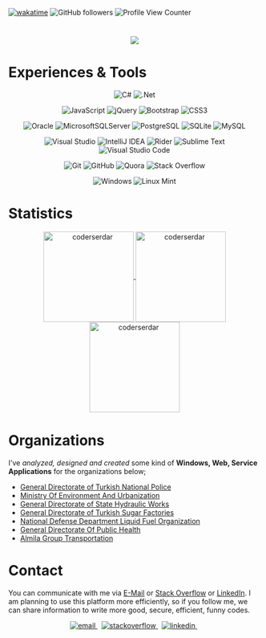 [![wakatime](https://wakatime.com/badge/user/5e5e2302-4feb-4aa0-be3d-f976ea06173d.svg)](https://wakatime.com/@5e5e2302-4feb-4aa0-be3d-f976ea06173d) ![GitHub followers](https://img.shields.io/github/followers/coderserdar?style=social) ![Profile View Counter](https://komarev.com/ghpvc/?username=coderserdar)
<!-- <a href="https://stackoverflow.com/users/17190208/serdar-gul" target="_blank">
<img alt="StackOverflow"
src="https://stackoverflow-badge.vercel.app/?userID=17190208" />
</a> -->

<h1 align="center">
  <a href="https://git.io/typing-svg">
    <img src="https://readme-typing-svg.herokuapp.com/?lines=Hi+everybody,+👋👋;I+am+Serdar&center=true&size=25">
  </a>
</h1>

# Experiences & Tools

<div align="center">

![C#](https://img.shields.io/badge/c%23-%23239120.svg?style=social&logo=c-sharp&logoColor=red&logoWidth=40) ![.Net](https://img.shields.io/badge/.NET-5C2D91?style=social&logo=.net&logoColor=red&logoWidth=40) 

![JavaScript](https://img.shields.io/badge/javascript-%23323330.svg?style=social&logo=javascript&logoColor=red&logoWidth=40) ![jQuery](https://img.shields.io/badge/jquery-%230769AD.svg?style=social&logo=jquery&logoColor=red&logoWidth=40) ![Bootstrap](https://img.shields.io/badge/bootstrap-%23563D7C.svg?style=social&logo=bootstrap&logoColor=red&logoWidth=40) ![CSS3](https://img.shields.io/badge/css3-%231572B6.svg?style=social&logo=css3&logoColor=red&logoWidth=40) 

![Oracle](https://img.shields.io/badge/Oracle-F80000?style=social&logo=oracle&logoColor=red&logoWidth=40) 
![MicrosoftSQLServer](https://img.shields.io/badge/Microsoft%20SQL%20Server-CC2927?style=social&logo=microsoft%20sql%20server&logoColor=red&logoWidth=40) ![PostgreSQL](https://img.shields.io/badge/postgresql-%23316192.svg?style=social&logo=postgresql&logoColor=red&logoWidth=40) ![SQLite](https://img.shields.io/badge/sqlite-%2307405e.svg?style=social&logo=sqlite&logoColor=red&logoWidth=40) ![MySQL](https://img.shields.io/badge/mysql-%2300f.svg?style=social&logo=mysql&logoColor=red&logoWidth=40)

![Visual Studio](https://img.shields.io/badge/Visual%20Studio-5C2D91.svg?style=social&logo=visual-studio&logoColor=red&logoWidth=40) ![IntelliJ IDEA](https://img.shields.io/badge/IntelliJIDEA-000000.svg?style=social&logo=intellij-idea&logoColor=red&logoWidth=40) ![Rider](https://img.shields.io/badge/Rider-000000.svg?style=social&logo=Rider&logoColor=red&logoWidth=40&color=black&labelColor=crimson) ![Sublime Text](https://img.shields.io/badge/sublime_text-%23575757.svg?style=social&logo=sublime-text&logoColor=red&logoWidth=40) ![Visual Studio Code](https://img.shields.io/badge/Visual%20Studio%20Code-0078d7.svg?style=social&logo=visual-studio-code&logoColor=red&logoWidth=40)

![Git](https://img.shields.io/badge/git-%23F05033.svg?style=social&logo=git&logoColor=red&logoWidth=40) ![GitHub](https://img.shields.io/badge/github-%23121011.svg?style=social&logo=github&logoColor=red&logoWidth=40) ![Quora](https://img.shields.io/badge/Quora-%23B92B27.svg?style=social&logo=Quora&logoColor=red&logoWidth=40) ![Stack Overflow](https://img.shields.io/badge/-Stackoverflow-FE7A16?style=social&logo=stack-overflow&logoColor=red&logoWidth=40)

![Windows](https://img.shields.io/badge/Windows-0078D6?style=social&logo=windows&logoColor=red&logoWidth=40) ![Linux Mint](https://img.shields.io/badge/Linux%20Mint-87CF3E?style=social&logo=Linux%20Mint&logoColor=red&logoWidth=40)

</div>

# Statistics

<p align="center">
	<a href="https://github.com/coderserdar">
		  <img height="180em" align="center" src="https://github-readme-stats.vercel.app/api?username=coderserdar&show_icons=true&locale=en&theme=dark&include_all_commits=true&count_private=true" alt="coderserdar"/>
		  <img height="180em" align="center" src="https://github-readme-stats.vercel.app/api/top-langs?username=coderserdar&show_icons=true&locale=en&layout=compact&langs_count=8&theme=dark" alt="coderserdar"/>
		  <img height="180em" align="center" src="https://github-readme-streak-stats.herokuapp.com/?user=coderserdar&theme=dark" alt="coderserdar" />
	</a>
</p>

# Organizations

I've *analyzed, designed and created* some kind of **Windows, Web, Service Applications** for the organizations below;

- [General Directorate of Turkish National Police](https://www.egm.gov.tr/)
- [Ministry Of Environment And Urbanization](https://csb.gov.tr/)
- [General Directorate of State Hydraulic Works](https://www.dsi.gov.tr/)
- [General Directorate of Turkish Sugar Factories](https://www.turkseker.gov.tr/)
- [National Defense Department Liquid Fuel Organization](https://www.ant.gov.tr/)
- [General Directorate Of Public Health](https://hsgm.saglik.gov.tr/tr/)
- [Almila Group Transportation](https://www.almilagrup.com.tr/)
   
# Contact

You can communicate with me via 
[E-Mail](mailto:serdargul@outlook.com) or [Stack Overflow](https://stackoverflow.com/users/17190208/serdar-gul) or [LinkedIn](https://www.linkedin.com/in/serdar-g%C3%BCl-ba5352126/). I am planning to use this platform more efficiently, so if you follow me, we can share information to write more good, secure, efficient, funny codes.

<p align="center">

<a href="mailto:serdargul@outlook.com" target="_blank">
<img src=https://img.shields.io/badge/Microsoft_Outlook-0078D4?style=for-the-badge&logo=microsoft-outlook&logoColor=white alt=email style="margin-bottom: 5px;" />
</a> &nbsp;
  
<a href="https://stackoverflow.com/users/17190208/serdar-gul" target="_blank">
<img src=https://img.shields.io/badge/-Stackoverflow-FE7A16?style=for-the-badge&logo=stack-overflow&logoColor=white alt=stackoverflow style="margin-bottom: 5px;" />
</a> &nbsp;

<a href="https://www.linkedin.com/in/serdar-g%C3%BCl-ba5352126/" target="_blank">
<img src=https://img.shields.io/badge/linkedin-%230077B5.svg?style=for-the-badge&logo=linkedin&logoColor=white alt=linkedin style="margin-bottom: 5px;" />
</a> &nbsp;

</p>

